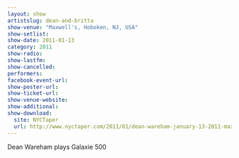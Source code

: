 ```yaml
---
layout: show
artistslug: dean-and-britta
show-venue: "Maxwell's, Hoboken, NJ, USA"
show-setlist: 
show-date: 2011-01-13
category: 2011
show-radio: 
show-lastfm: 
show-cancelled: 
performers: 
facebook-event-url: 
show-poster-url: 
show-ticket-url: 
show-venue-website: 
show-additional: 
show-download: 
  site: NYCTaper
  url: http://www.nyctaper.com/2011/01/dean-wareham-january-13-2011-maxwells-flac-and-mp3-downloads-streaming-songs/
---
```


Dean Wareham plays Galaxie 500